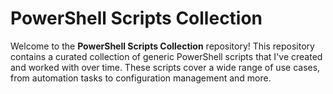 # PowerShell Scripts Collection

Welcome to the **PowerShell Scripts Collection** repository! This repository contains a curated collection of generic PowerShell scripts that I've created and worked with over time. These scripts cover a wide range of use cases, from automation tasks to configuration management and more.

